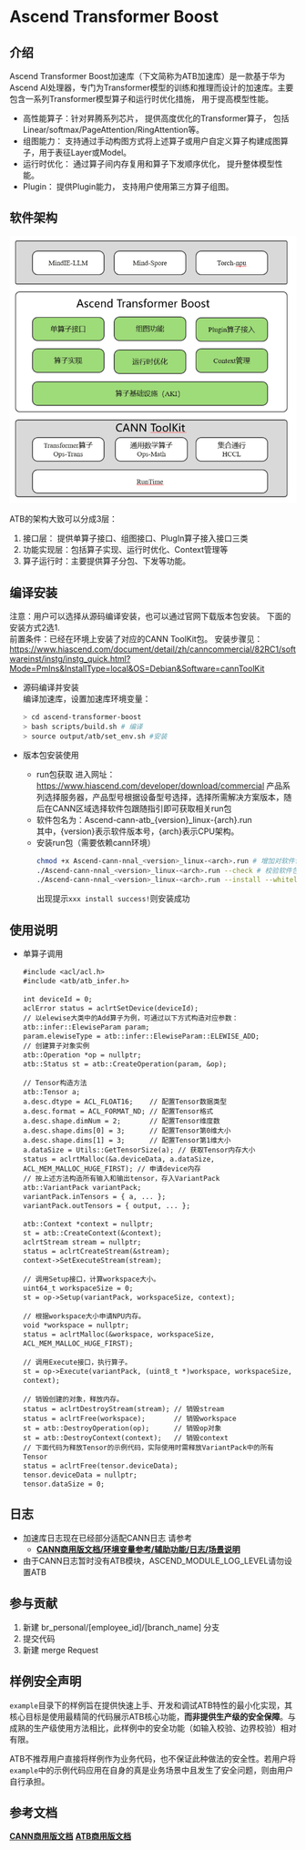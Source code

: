# Ascend Transformer Boost

## 介绍
Ascend Transformer Boost加速库（下文简称为ATB加速库）是一款基于华为Ascend AI处理器，专门为Transformer模型的训练和推理而设计的加速库。主要包含一系列Transformer模型算子和运行时优化措施， 用于提高模型性能。

- 高性能算子：针对昇腾系列芯片， 提供高度优化的Transformer算子， 包括Linear/softmax/PageAttention/RingAttention等。
- 组图能力： 支持通过手动构图方式将上述算子或用户自定义算子构建成图算子，用于表征Layer或Model。
- 运行时优化： 通过算子间内存复用和算子下发顺序优化， 提升整体模型性能。
- Plugin： 提供Plugin能力， 支持用户使用第三方算子组图。


## 软件架构

![输入图片说明](docs/media/image.png)


ATB的架构大致可以分成3层：
1. 接口层： 提供单算子接口、组图接口、PlugIn算子接入接口三类
2. 功能实现层：包括算子实现、运行时优化、Context管理等
3. 算子运行时：主要提供算子分包、下发等功能。

## 编译安装
   注意：用户可以选择从源码编译安装，也可以通过官网下载版本包安装。 下面的安装方式2选1.<br>
   前置条件：已经在环境上安装了对应的CANN ToolKit包。 安装步骤见：https://www.hiascend.com/document/detail/zh/canncommercial/82RC1/softwareinst/instg/instg_quick.html?Mode=PmIns&InstallType=local&OS=Debian&Software=cannToolKit

 - 源码编译并安装<br>
    编译加速库，设置加速库环境变量：
    ```sh
    > cd ascend-transformer-boost
    > bash scripts/build.sh # 编译
    > source output/atb/set_env.sh #安装
    ```

 - 版本包安装使用<br>
    - run包获取
      进入网址：https://www.hiascend.com/developer/download/commercial
      产品系列选择服务器，产品型号根据设备型号选择，选择所需解决方案版本，随后在CANN区域选择软件包跟随指引即可获取相关run包
    - 软件包名为：Ascend-cann-atb_{version}_linux-{arch}.run <br>
    其中，{version}表示软件版本号，{arch}表示CPU架构。
    - 安装run包（需要依赖cann环境）
        ```sh
        chmod +x Ascend-cann-nnal_<version>_linux-<arch>.run # 增加对软件包的可执行权限
        ./Ascend-cann-nnal_<version>_linux-<arch>.run --check # 校验软件包安装文件的一致性和完整性
        ./Ascend-cann-nnal_<version>_linux-<arch>.run --install --whitelist=atb # 安装软件，可使用--help查询相关安装选项
        ```
        出现提示`xxx install success!`则安装成功

## 使用说明
- 单算子调用
    ```
    #include <acl/acl.h>
    #include <atb/atb_infer.h>
    
    int deviceId = 0;
    aclError status = aclrtSetDevice(deviceId);
    // 以elewise大类中的Add算子为例，可通过以下方式构造对应参数：
    atb::infer::ElewiseParam param;
    param.elewiseType = atb::infer::ElewiseParam::ELEWISE_ADD;
    // 创建算子对象实例
    atb::Operation *op = nullptr;
    atb::Status st = atb::CreateOperation(param, &op);
    
    // Tensor构造方法
    atb::Tensor a;
    a.desc.dtype = ACL_FLOAT16;    // 配置Tensor数据类型
    a.desc.format = ACL_FORMAT_ND; // 配置Tensor格式
    a.desc.shape.dimNum = 2;       // 配置Tensor维度数
    a.desc.shape.dims[0] = 3;      // 配置Tensor第0维大小
    a.desc.shape.dims[1] = 3;      // 配置Tensor第1维大小
    a.dataSize = Utils::GetTensorSize(a); // 获取Tensor内存大小
    status = aclrtMalloc(&a.deviceData, a.dataSize, ACL_MEM_MALLOC_HUGE_FIRST); // 申请device内存
    // 按上述方法构造所有输入和输出tensor，存入VariantPack
    atb::VariantPack variantPack;
    variantPack.inTensors = { a, ... };
    variantPack.outTensors = { output, ... };
    
    atb::Context *context = nullptr;
    st = atb::CreateContext(&context);
    aclrtStream stream = nullptr;
    status = aclrtCreateStream(&stream);
    context->SetExecuteStream(stream);
    
    // 调用Setup接口，计算workspace大小。
    uint64_t workspaceSize = 0;
    st = op->Setup(variantPack, workspaceSize, context);
    
    // 根据workspace大小申请NPU内存。
    void *workspace = nullptr;
    status = aclrtMalloc(&workspace, workspaceSize, ACL_MEM_MALLOC_HUGE_FIRST);
    
    // 调用Execute接口，执行算子。
    st = op->Execute(variantPack, (uint8_t *)workspace, workspaceSize, context);
    
    // 销毁创建的对象，释放内存。
    status = aclrtDestroyStream(stream); // 销毁stream
    status = aclrtFree(workspace);       // 销毁workspace
    st = atb::DestroyOperation(op);      // 销毁op对象
    st = atb::DestroyContext(context);   // 销毁context
    // 下面代码为释放Tensor的示例代码，实际使用时需释放VariantPack中的所有Tensor
    status = aclrtFree(tensor.deviceData);
    tensor.deviceData = nullptr;
    tensor.dataSize = 0;
    
    ```

## 日志
- 加速库日志现在已经部分适配CANN日志 请参考
    - **[CANN商用版文档/环境变量参考/辅助功能/日志/场景说明](https://www.hiascend.com/document/detail/zh/canncommercial/80RC22/apiref/envvar/envref_07_0109.html)**
- 由于CANN日志暂时没有ATB模块，ASCEND_MODULE_LOG_LEVEL请勿设置ATB

## 参与贡献
 
1.  新建 br_personal/[employee_id]/[branch_name] 分支
2.  提交代码
3.  新建 merge Request

## 样例安全声明
`example`目录下的样例旨在提供快速上手、开发和调试ATB特性的最小化实现，其核心目标是使用最精简的代码展示ATB核心功能，**而非提供生产级的安全保障**。与成熟的生产级使用方法相比，此样例中的安全功能（如输入校验、边界校验）相对有限。

ATB不推荐用户直接将样例作为业务代码，也不保证此种做法的安全性。若用户将`example`中的示例代码应用在自身的真是业务场景中且发生了安全问题，则由用户自行承担。

## 参考文档
**[CANN商用版文档](https://www.hiascend.com/document/detail/zh/canncommercial/80RC2/quickstart/quickstart/quickstart_18_0001.html)**
**[ATB商用版文档](https://www.hiascend.com/document/detail/zh/canncommercial/80RC2/developmentguide/acce/ascendtb/ascendtb_0001.html)**